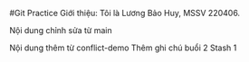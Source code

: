 #Git Practice
Giới thiệu: Tôi là Lương Bảo Huy, MSSV 220406.

Nội dung chỉnh sửa từ main

Nội dung thêm từ conflict-demo
Thêm ghi chú buổi 2
Stash 1
